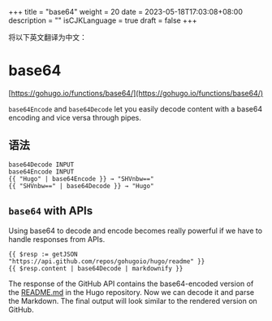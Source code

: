 +++
title = "base64"
weight = 20
date = 2023-05-18T17:03:08+08:00
description = ""
isCJKLanguage = true
draft = false
+++

将以下英文翻译为中文：
# base64

[https://gohugo.io/functions/base64/](https://gohugo.io/functions/base64/)

`base64Encode` and `base64Decode` let you easily decode content with a base64 encoding and vice versa through pipes.

## 语法

```
base64Decode INPUT
base64Encode INPUT
{{ "Hugo" | base64Encode }} → "SHVnbw=="
{{ "SHVnbw==" | base64Decode }} → "Hugo"
```

## `base64` with APIs 

Using base64 to decode and encode becomes really powerful if we have to handle responses from APIs.

```go-html-template
{{ $resp := getJSON "https://api.github.com/repos/gohugoio/hugo/readme" }}
{{ $resp.content | base64Decode | markdownify }}
```

The response of the GitHub API contains the base64-encoded version of the [README.md](https://github.com/gohugoio/hugo/blob/master/README.md) in the Hugo repository. Now we can decode it and parse the Markdown. The final output will look similar to the rendered version on GitHub.
